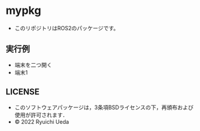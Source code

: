 # mypkg
 * このリポジトリはROS2のパッケージです。
 
 ## 実行例
 * 端末を二つ開く
  * 端末1
 
 ## LICENSE

 * このソフトウェアパッケージは，3条項BSDライセンスの下，再頒布および使用が許可されます．
 * © 2022 Ryuichi Ueda
